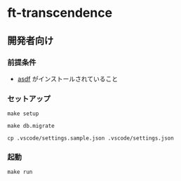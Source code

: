 # ft-transcendence

## 開発者向け

### 前提条件
- [asdf](https://asdf-vm.com/ja-jp/) がインストールされていること

### セットアップ

```
make setup
```

```
make db.migrate
```

```
cp .vscode/settings.sample.json .vscode/settings.json
```

### 起動

```
make run
```
